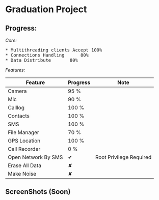 # Graduation Project

## Progress:<br />

*Core:*<br />
<pre>
* Multithreading clients Accept	100%
* Connections Handling		80%
* Data Distribute		80%
</pre>
*Features:*<br />

| Feature  				| Progress 	|	Note					|
| ----------------------|-----------|----------------------------
| Camera  				| 95 %  	|							|
| Mic		  			| 90 %  	|							|
| Calllog  				| 100 %  	|							|
| Contacts		  		| 100 %  	|							|
| SMS  					| 100 %  	|							|
| File Manager		  	| 70 %  	|							|
| GPS Location  		| 100 %  	|							|
| Call Recorder		  	| 0  %  	|							|
|Open Network By SMS	|✔ 			|Root Privilege Required 	|
|Erase All Data			|✘			|							|
|Make Noise				|✘			|							|



## ScreenShots (Soon)<br />